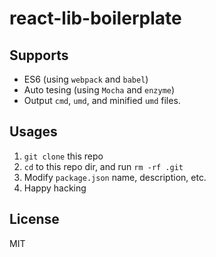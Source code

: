 # react-lib-boilerplate

## Supports

- ES6 (using `webpack` and `babel`)
- Auto tesing (using `Mocha` and `enzyme`)
- Output `cmd`, `umd`, and minified `umd` files.

## Usages

1. `git clone` this repo
2. `cd` to this repo dir, and run `rm -rf .git`
3. Modify `package.json` name, description, etc.
4. Happy hacking

## License

MIT
